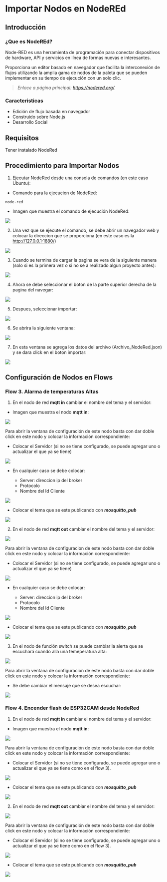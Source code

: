 # Importar Nodos en NodeREd

## Introducción
### ¿Que es NodeREd?
Node-RED es una herramienta de programación para conectar dispositivos de hardware, API y servicios en línea de formas nuevas e interesantes.

Proporciona un editor basado en navegador que facilita la interconexión de flujos utilizando la amplia gama de nodos de la paleta que se pueden implementar en su tiempo de ejecución con un solo clic.

> *Enlace a página principal: https://nodered.org/*

### Caracteristicas
- Edición de flujo basada en navegador
- Construido sobre Node.js
- Desarrollo Social

## Requisitos
Tener instalado NodeRed

## Procedimiento para Importar Nodos
1. Ejecutar NodeRed desde una consola de comandos (en este caso Ubuntu):
- Comando para la ejecucion de NodeRed:

```
node-red
```

- Imagen que muestra el comando de ejecución NodeRed:

![](https://github.com/JoseEduardoUAM/ESP32CAM_SICUAMG2/blob/main/Ejercicios/MQTT_Basic/Instrucciones/importar_nodos/Imagenes/comando_nodered.PNG)

2. Una vez que se ejecute el comando, se debe abrir un navegador web y colocar la direccion que se proporciona (en este caso es la http://127.0.0.1:1880/)

![](https://github.com/JoseEduardoUAM/ESP32CAM_SICUAMG2/blob/main/Ejercicios/MQTT_Basic/Instrucciones/importar_nodos/Imagenes/direccion_consola.PNG)

3. Cuando se termina de cargar la pagina se vera de la siguiente manera (solo si es la primera vez o si no se a realizado algun proyecto antes):

![](https://github.com/JoseEduardoUAM/ESP32CAM_SICUAMG2/blob/main/Ejercicios/MQTT_Basic/Instrucciones/importar_nodos/Imagenes/pagina_inicio.PNG)

4. Ahora se debe seleccionar el boton de la parte superior derecha de la pagina del navegar:

![](https://github.com/JoseEduardoUAM/ESP32CAM_SICUAMG2/blob/main/Ejercicios/MQTT_Basic/Instrucciones/importar_nodos/Imagenes/hamburguesa.PNG)

5. Despues, seleccionar importar:

![](https://github.com/JoseEduardoUAM/ESP32CAM_SICUAMG2/blob/main/Ejercicios/MQTT_Basic/Instrucciones/importar_nodos/Imagenes/opcion_importar.PNG)

6. Se abrira la siguiente ventana:

![](https://github.com/JoseEduardoUAM/ESP32CAM_SICUAMG2/blob/main/Ejercicios/MQTT_Basic/Instrucciones/importar_nodos/Imagenes/ventana_importar.PNG)

7. En esta ventana se agrega los datos del archivo (Archivo_NodeRed.json) y se dara click en el boton importar:

![](https://github.com/JoseEduardoUAM/ESP32CAM_SICUAMG2/blob/main/Ejercicios/MQTT_Basic/Instrucciones/importar_nodos/Imagenes/importar_json.PNG)

## Configuración de Nodos en Flows
### **Flow 3. Alarma de temperaturas Altas**
1. En el nodo de red **mqtt in** cambiar el nombre del tema y el servidor:
+ Imagen que muestra el nodo **mqtt in**:

![](https://github.com/JoseEduardoUAM/ESP32CAM_SICUAMG2/blob/main/Ejercicios/MQTT_Basic/Instrucciones/importar_nodos/Imagenes/boton_mqtt_in.PNG)

Para abrir la ventana de configuración de este nodo basta con dar doble click en este nodo y colocar la información correspondiente:

+ Colocar el Servidor (si no se tiene configurado, se puede agregar uno o actualizar el que ya se tiene)

![](https://github.com/JoseEduardoUAM/ESP32CAM_SICUAMG2/blob/main/Ejercicios/MQTT_Basic/Instrucciones/importar_nodos/Imagenes/configuracion_servidor_in.PNG)

+ En cualquier caso se debe colocar:

	+ Server: direccion ip del broker
	+ Protocolo
	+ Nombre del Id Cliente

![](https://github.com/JoseEduardoUAM/ESP32CAM_SICUAMG2/blob/main/Ejercicios/MQTT_Basic/Instrucciones/importar_nodos/Imagenes/guardar_servidor_in.PNG)

+ Colocar el tema que se este publicando con ***mosquitto_pub***

![](https://github.com/JoseEduardoUAM/ESP32CAM_SICUAMG2/blob/main/Ejercicios/MQTT_Basic/Instrucciones/importar_nodos/Imagenes/tema_configuracion_in.PNG)

2. En el nodo de red **mqtt out** cambiar el nombre del tema y el servidor:

![](https://github.com/JoseEduardoUAM/ESP32CAM_SICUAMG2/blob/main/Ejercicios/MQTT_Basic/Instrucciones/importar_nodos/Imagenes/boton_mqtt_out.PNG)

Para abrir la ventana de configuracion de este nodo basta con dar doble click en este nodo y colocar la información correspondiente:

+ Colocar el Servidor (si no se tiene configurado, se puede agregar uno o actualizar el que ya se tiene)

![](https://github.com/JoseEduardoUAM/ESP32CAM_SICUAMG2/blob/main/Ejercicios/MQTT_Basic/Instrucciones/importar_nodos/Imagenes/configuracion_servidor_in.PNG)

+ En cualquier caso se debe colocar:

	+ Server: direccion ip del broker
	+ Protocolo
	+ Nombre del Id Cliente

![](https://github.com/JoseEduardoUAM/ESP32CAM_SICUAMG2/blob/main/Ejercicios/MQTT_Basic/Instrucciones/importar_nodos/Imagenes/guardar_servidor_in.PNG)

+ Colocar el tema que se este publicando con ***mosquitto_pub***

![](https://github.com/JoseEduardoUAM/ESP32CAM_SICUAMG2/blob/main/Ejercicios/MQTT_Basic/Instrucciones/importar_nodos/Imagenes/tema_configuracion_out.PNG)

3. En el nodo de función switch se puede cambiar la alerta que se escuchará cuando alla una temeperatura alta:

![](https://github.com/JoseEduardoUAM/ESP32CAM_SICUAMG2/blob/main/Ejercicios/MQTT_Basic/Instrucciones/importar_nodos/Imagenes/boton_mensaje_audio.PNG)

Para abrir la ventana de configuracion de este nodo basta con dar doble click en este nodo y colocar la información correspondiente:

+ Se debe cambiar el mensaje que se desea escuchar:

![](https://github.com/JoseEduardoUAM/ESP32CAM_SICUAMG2/blob/main/Ejercicios/MQTT_Basic/Instrucciones/importar_nodos/Imagenes/configuracion_mensaje_audio.PNG)

### **Flow 4. Encender flash de ESP32CAM desde NodeRed**
1. En el nodo de red **mqtt in** cambiar el nombre del tema y el servidor:
+ Imagen que muestra el nodo **mqtt in**:

![](https://github.com/JoseEduardoUAM/ESP32CAM_SICUAMG2/blob/main/Ejercicios/MQTT_Basic/Instrucciones/importar_nodos/Imagenes/boton_mqtt_in_flash.PNG)

Para abrir la ventana de configuración de este nodo basta con dar doble click en este nodo y colocar la información correspondiente:

+ Colocar el Servidor (si no se tiene configurado, se puede agregar uno o actualizar el que ya se tiene como en el flow 3).

![](https://github.com/JoseEduardoUAM/ESP32CAM_SICUAMG2/blob/main/Ejercicios/MQTT_Basic/Instrucciones/importar_nodos/Imagenes/configuracion_servidor_in_flash.PNG)

+ Colocar el tema que se este publicando con ***mosquitto_pub***

![](https://github.com/JoseEduardoUAM/ESP32CAM_SICUAMG2/blob/main/Ejercicios/MQTT_Basic/Instrucciones/importar_nodos/Imagenes/tema_configuracion_in_flash.PNG)

2. En el nodo de red **mqtt out** cambiar el nombre del tema y el servidor:

![](https://github.com/JoseEduardoUAM/ESP32CAM_SICUAMG2/blob/main/Ejercicios/MQTT_Basic/Instrucciones/importar_nodos/Imagenes/boton_mqtt_out_flash.PNG)

Para abrir la ventana de configuración de este nodo basta con dar doble click en este nodo y colocar la información correspondiente:

+ Colocar el Servidor (si no se tiene configurado, se puede agregar uno o actualizar el que ya se tiene como en el flow 3).

![](https://github.com/JoseEduardoUAM/ESP32CAM_SICUAMG2/blob/main/Ejercicios/MQTT_Basic/Instrucciones/importar_nodos/Imagenes/configuracion_servidor_in_flash.PNG)

+ Colocar el tema que se este publicando con ***mosquitto_pub***

![](https://github.com/JoseEduardoUAM/ESP32CAM_SICUAMG2/blob/main/Ejercicios/MQTT_Basic/Instrucciones/importar_nodos/Imagenes/tema_configuracion_in_flash.PNG)
